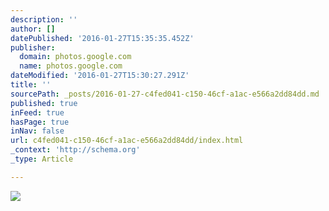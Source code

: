 ```yaml
---
description: ''
author: []
datePublished: '2016-01-27T15:35:35.452Z'
publisher:
  domain: photos.google.com
  name: photos.google.com
dateModified: '2016-01-27T15:30:27.291Z'
title: ''
sourcePath: _posts/2016-01-27-c4fed041-c150-46cf-a1ac-e566a2dd84dd.md
published: true
inFeed: true
hasPage: true
inNav: false
url: c4fed041-c150-46cf-a1ac-e566a2dd84dd/index.html
_context: 'http://schema.org'
_type: Article

---
```

![](https://lh3.googleusercontent.com/hZwwMXKokECFYZvm0qcO5TZm2nEv-boQD3HJaU3kNRWIcVlnjUNTIbrrvQSYVxorsg-7BnUpJM5bBhENLZN3BdeWGAgvKKuVkFTtN1mXRp2z4GeD3Zt7cgM78Drv0F6XQuRpNkuB5xDpSdiJGkAtoP8j3LznLQcFGrKsrT4AQqoe2sQSC_Zmm-W9m-9pz1F2PF6aSIu7t9pTDHTDzWzxTIXcuZ4EwVzb23YLxKOQYNsSO0oHu1w-323bQXIdH7EVh5rQ4p2pT41Ti-CW9CNNviyr4zXsAVU6h83XnSTm5q3VASimV_rfayJ3uhltfRGQz9arjBCW1aExjg5_6Z5Nftqtziaz1mBn7T4YcI3xmXxvAe5B7vxiL-49wg4-SmZsBI7VScwuwPipHdyNa6HsxCQwtOPGadaxoS3Dpy6kqdlBdDVLNfe-aMbD0Ywwy9gWS3RSa5YHIANOHMiSmSpxcJqNsINFjLS4Ie6sTW-uZWcpt2aCYv9o4WKZkMulb4oa7K5XD7QK2S5nPlO5d7E0NBmiGIinKQb79b9PhK0dXvafKhRQtihm0yzoDr27aHS_YVyPdg=w362-h643-no)